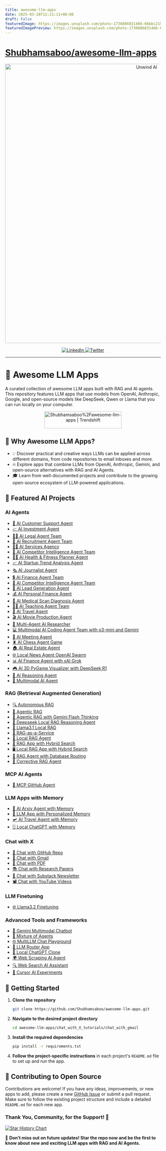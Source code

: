 ```yaml
---
title: awesome-llm-apps
date: 2025-03-28T12:21:11+08:00
draft: False
featuredImage: https://images.unsplash.com/photo-1730886831466-66bbc2154981?ixid=M3w0NjAwMjJ8MHwxfHJhbmRvbXx8fHx8fHx8fDE3NDMxMzU2NTV8&ixlib=rb-4.0.3
featuredImagePreview: https://images.unsplash.com/photo-1730886831466-66bbc2154981?ixid=M3w0NjAwMjJ8MHwxfHJhbmRvbXx8fHx8fHx8fDE3NDMxMzU2NTV8&ixlib=rb-4.0.3
---
```


# [Shubhamsaboo/awesome-llm-apps](https://github.com/Shubhamsaboo/awesome-llm-apps)

<p align="center">
  <a href="http://www.theunwindai.com">
    <img src="docs/banner/unwind_black.png" width="900px" alt="Unwind AI">
  </a>
</p>

<p align="center">
  <a href="https://www.linkedin.com/in/shubhamsaboo/">
    <img src="https://img.shields.io/badge/-Follow%20Shubham%20Saboo-blue?logo=linkedin&style=flat-square" alt="LinkedIn">
  </a>
  <a href="https://twitter.com/Saboo_Shubham_">
    <img src="https://img.shields.io/twitter/follow/Shubham_Saboo" alt="Twitter">
  </a>
</p>

<hr/>

# 🌟 Awesome LLM Apps

A curated collection of awesome LLM apps built with RAG and AI agents. This repository features LLM apps that use models from OpenAI, Anthropic, Google, and open-source models like DeepSeek, Qwen or Llama that you can run locally on your computer.

<p align="center">
  <a href="https://trendshift.io/repositories/9876" target="_blank">
    <img src="https://trendshift.io/api/badge/repositories/9876" alt="Shubhamsaboo%2Fawesome-llm-apps | Trendshift" style="width: 250px; height: 55px;" />
  </a>
</p>

## 🤔 Why Awesome LLM Apps?

- 💡 Discover practical and creative ways LLMs can be applied across different domains, from code repositories to email inboxes and more.
- 🔥 Explore apps that combine LLMs from OpenAI, Anthropic, Gemini, and open-source alternatives with RAG and AI Agents.
- 🎓 Learn from well-documented projects and contribute to the growing open-source ecosystem of LLM-powered applications.

## 📂 Featured AI Projects

### AI Agents
- [💼 AI Customer Support Agent](https://github.com/Shubhamsaboo/awesome-llm-apps/tree/main/ai_agent_tutorials/ai_customer_support_agent)
- [📈 AI Investment Agent](https://github.com/Shubhamsaboo/awesome-llm-apps/tree/main/ai_agent_tutorials/ai_investment_agent)
- [👨‍⚖️ AI Legal Agent Team](https://github.com/Shubhamsaboo/awesome-llm-apps/tree/main/ai_agent_tutorials/ai_legal_agent_team)
- [💼 AI Recruitment Agent Team](https://github.com/Shubhamsaboo/awesome-llm-apps/tree/main/ai_agent_tutorials/ai_recruitment_agent_team)
- [👨‍💼 AI Services Agency](https://github.com/Shubhamsaboo/awesome-llm-apps/tree/main/ai_agent_tutorials/ai_services_agency)
- [🧲 AI Competitor Intelligence Agent Team](https://github.com/Shubhamsaboo/awesome-llm-apps/tree/main/ai_agent_tutorials/ai_competitor_intelligence_agent_team)
- [🏋️‍♂️ AI Health & Fitness Planner Agent](https://github.com/Shubhamsaboo/awesome-llm-apps/tree/main/ai_agent_tutorials/ai_health_fitness_agent)
- [📈 AI Startup Trend Analysis Agent](https://github.com/Shubhamsaboo/awesome-llm-apps/tree/main/ai_agent_tutorials/ai_startup_trend_analysis_agent)
- [🗞️ AI Journalist Agent](https://github.com/Shubhamsaboo/awesome-llm-apps/tree/main/ai_agent_tutorials/ai_journalist_agent)
- [💲 AI Finance Agent Team](https://github.com/Shubhamsaboo/awesome-llm-apps/tree/main/ai_agent_tutorials/ai_finance_agent_team)
- [🧲 AI Competitor Intelligence Agent Team](https://github.com/Shubhamsaboo/awesome-llm-apps/tree/main/ai_agent_tutorials/ai_competitor_intelligence_agent_team)
- [🎯 AI Lead Generation Agent](https://github.com/Shubhamsaboo/awesome-llm-apps/tree/main/ai_agent_tutorials/ai_lead_generation_agent)
- [💰 AI Personal Finance Agent](https://github.com/Shubhamsaboo/awesome-llm-apps/tree/main/ai_agent_tutorials/ai_personal_finance_agent)
- [🩻 AI Medical Scan Diagnosis Agent](https://github.com/Shubhamsaboo/awesome-llm-apps/tree/main/ai_agent_tutorials/ai_medical_imaging_agent)
- [👨‍🏫 AI Teaching Agent Team](https://github.com/Shubhamsaboo/awesome-llm-apps/tree/main/ai_agent_tutorials/ai_teaching_agent_team)
- [🛫 AI Travel Agent](https://github.com/Shubhamsaboo/awesome-llm-apps/tree/main/ai_agent_tutorials/ai_travel_agent)
- [🎬 AI Movie Production Agent](https://github.com/Shubhamsaboo/awesome-llm-apps/tree/main/ai_agent_tutorials/ai_movie_production_agent)
- [📰 Multi-Agent AI Researcher](https://github.com/Shubhamsaboo/awesome-llm-apps/tree/main/ai_agent_tutorials/multi_agent_researcher)
- [💻 Multimodal AI Coding Agent Team with o3-mini and Gemini](https://github.com/Shubhamsaboo/awesome-llm-apps/tree/main/ai_agent_tutorials/ai_coding_agent_o3-mini)
- [📑 AI Meeting Agent](https://github.com/Shubhamsaboo/awesome-llm-apps/tree/main/ai_agent_tutorials/ai_meeting_agent)
- [♜ AI Chess Agent Game](https://github.com/Shubhamsaboo/awesome-llm-apps/tree/main/ai_agent_tutorials/ai_chess_agent)
- [🏠 AI Real Estate Agent](https://github.com/Shubhamsaboo/awesome-llm-apps/tree/main/ai_agent_tutorials/ai_real_estate_agent)
- [🌐 Local News Agent OpenAI Swarm](https://github.com/Shubhamsaboo/awesome-llm-apps/tree/main/ai_agent_tutorials/local_news_agent_openai_swarm)
- [📊 AI Finance Agent with xAI Grok](https://github.com/Shubhamsaboo/awesome-llm-apps/tree/main/ai_agent_tutorials/xai_finance_agent)
- [🎮 AI 3D PyGame Visualizer with DeepSeek R1](https://github.com/Shubhamsaboo/awesome-llm-apps/tree/main/ai_agent_tutorials/ai_3dpygame_r1)
- [🧠 AI Reasoning Agent](https://github.com/Shubhamsaboo/awesome-llm-apps/tree/main/ai_agent_tutorials/ai_reasoning_agent)
- [🧬 Multimodal AI Agent](https://github.com/Shubhamsaboo/awesome-llm-apps/tree/main/ai_agent_tutorials/multimodal_ai_agent)

### RAG (Retrieval Augmented Generation)
- [🔍 Autonomous RAG](https://github.com/Shubhamsaboo/awesome-llm-apps/tree/main/rag_tutorials/autonomous_rag)
- [🔗 Agentic RAG](https://github.com/Shubhamsaboo/awesome-llm-apps/tree/main/rag_tutorials/agentic_rag)
- [🤔 Agentic RAG with Gemini Flash Thinking](https://github.com/Shubhamsaboo/awesome-llm-apps/tree/main/rag_tutorials/gemini_agentic_rag)
- [🐋 Deepseek Local RAG Reasoning Agent](https://github.com/Shubhamsaboo/awesome-llm-apps/tree/main/rag_tutorials/deepseek_local_rag_agent)
- [🔄 Llama3.1 Local RAG](https://github.com/Shubhamsaboo/awesome-llm-apps/tree/main/rag_tutorials/llama3.1_local_rag)
- [🧩 RAG-as-a-Service](https://github.com/Shubhamsaboo/awesome-llm-apps/tree/main/rag_tutorials/rag-as-a-service)
- [🦙 Local RAG Agent](https://github.com/Shubhamsaboo/awesome-llm-apps/tree/main/rag_tutorials/local_rag_agent)
- [👀 RAG App with Hybrid Search](https://github.com/Shubhamsaboo/awesome-llm-apps/tree/main/rag_tutorials/hybrid_search_rag)
- [🖥️ Local RAG App with Hybrid Search](https://github.com/Shubhamsaboo/awesome-llm-apps/tree/main/rag_tutorials/local_hybrid_search_rag)
- [📠 RAG Agent with Database Routing](https://github.com/Shubhamsaboo/awesome-llm-apps/tree/main/rag_tutorials/rag_database_routing)
- [🔄 Corrective RAG Agent](https://github.com/Shubhamsaboo/awesome-llm-apps/tree/main/rag_tutorials/corrective_rag)

### MCP AI Agents
- [🐙 MCP GitHub Agent](https://github.com/Shubhamsaboo/awesome-llm-apps/tree/main/mcp_ai_agents/github_mcp_agent)

### LLM Apps with Memory
- [💾 AI Arxiv Agent with Memory](https://github.com/Shubhamsaboo/awesome-llm-apps/tree/main/llm_apps_with_memory_tutorials/ai_arxiv_agent_memory)
- [📝 LLM App with Personalized Memory](https://github.com/Shubhamsaboo/awesome-llm-apps/tree/main/llm_apps_with_memory_tutorials/llm_app_personalized_memory)
- [🛩️ AI Travel Agent with Memory](https://github.com/Shubhamsaboo/awesome-llm-apps/tree/main/llm_apps_with_memory_tutorials/ai_travel_agent_memory)
- [🗄️ Local ChatGPT with Memory](https://github.com/Shubhamsaboo/awesome-llm-apps/tree/main/llm_apps_with_memory_tutorials/local_chatgpt_with_memory)

### Chat with X
- [💬 Chat with GitHub Repo](https://github.com/Shubhamsaboo/awesome-llm-apps/tree/main/chat_with_X_tutorials/chat_with_github)
- [📨 Chat with Gmail](https://github.com/Shubhamsaboo/awesome-llm-apps/tree/main/chat_with_X_tutorials/chat_with_gmail)
- [📄 Chat with PDF](https://github.com/Shubhamsaboo/awesome-llm-apps/tree/main/chat_with_X_tutorials/chat_with_pdf)
- [📚 Chat with Research Papers](https://github.com/Shubhamsaboo/awesome-llm-apps/tree/main/chat_with_X_tutorials/chat_with_research_papers)
- [📝 Chat with Substack Newsletter](https://github.com/Shubhamsaboo/awesome-llm-apps/tree/main/chat_with_X_tutorials/chat_with_substack)
- [📽️ Chat with YouTube Videos](https://github.com/Shubhamsaboo/awesome-llm-apps/tree/main/chat_with_X_tutorials/chat_with_youtube_videos)

### LLM Finetuning
- [🌐 Llama3.2 Finetuning](https://github.com/Shubhamsaboo/awesome-llm-apps/tree/main/llm_finetuning_tutorials/llama3.2_finetuning)

### Advanced Tools and Frameworks
- [🧪 Gemini Multimodal Chatbot](https://github.com/Shubhamsaboo/awesome-llm-apps/tree/main/advanced_tools_frameworks/gemini_multimodal_chatbot)
- [🔄 Mixture of Agents](https://github.com/Shubhamsaboo/awesome-llm-apps/tree/main/advanced_tools_frameworks/mixture_of_agents)
- [🌐 MultiLLM Chat Playground](https://github.com/Shubhamsaboo/awesome-llm-apps/tree/main/advanced_tools_frameworks/multillm_chat_playground)
- [🔗 LLM Router App](https://github.com/Shubhamsaboo/awesome-llm-apps/tree/main/advanced_tools_frameworks/llm_router_app)
- [💬 Local ChatGPT Clone](https://github.com/Shubhamsaboo/awesome-llm-apps/tree/main/advanced_tools_frameworks/local_chatgpt_clone)
- [🌍 Web Scraping AI Agent](https://github.com/Shubhamsaboo/awesome-llm-apps/tree/main/advanced_tools_frameworks/web_scrapping_ai_agent)
- [🔍 Web Search AI Assistant](https://github.com/Shubhamsaboo/awesome-llm-apps/tree/main/advanced_tools_frameworks/web_search_ai_assistant)
- [🧪 Cursor AI Experiments](https://github.com/Shubhamsaboo/awesome-llm-apps/tree/main/advanced_tools_frameworks/cursor_ai_experiments)

## 🚀 Getting Started

1. **Clone the repository** 

    ```bash 
    git clone https://github.com/Shubhamsaboo/awesome-llm-apps.git 
    ```

2. **Navigate to the desired project directory**

    ```bash 
    cd awesome-llm-apps/chat_with_X_tutorials/chat_with_gmail
    ```

3. **Install the required dependencies**

    ```bash
    pip install -r requirements.txt
    ```

4. **Follow the project-specific instructions** in each project's `README.md` file to set up and run the app.

## 🤝 Contributing to Open Source

Contributions are welcome! If you have any ideas, improvements, or new apps to add, please create a new [GitHub Issue](https://github.com/Shubhamsaboo/awesome-llm-apps/issues) or submit a pull request. Make sure to follow the existing project structure and include a detailed `README.md` for each new app.

### Thank You, Community, for the Support! 🙏

[![Star History Chart](https://api.star-history.com/svg?repos=Shubhamsaboo/awesome-llm-apps&type=Date)](https://star-history.com/#Shubhamsaboo/awesome-llm-apps&Date)

🌟 **Don’t miss out on future updates! Star the repo now and be the first to know about new and exciting LLM apps with RAG and AI Agents.**
